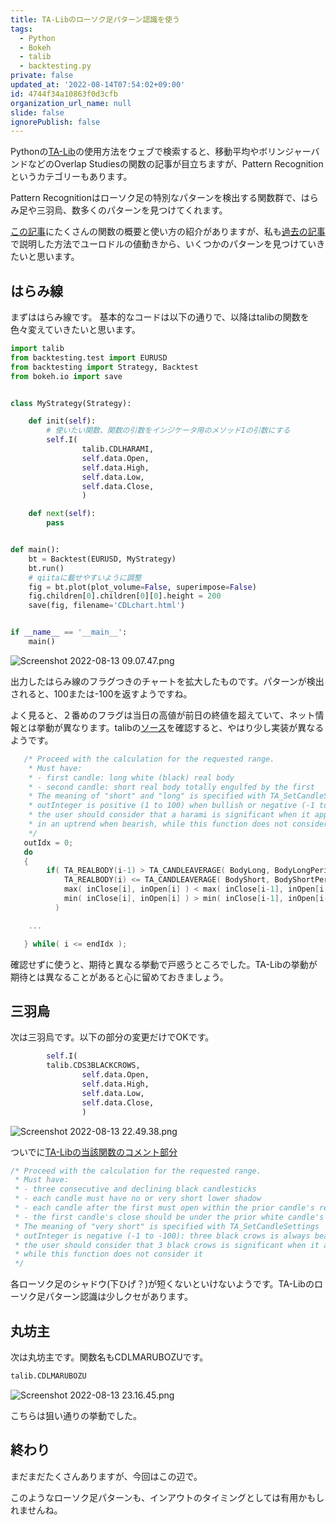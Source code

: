 ```yaml
---
title: TA-Libのローソク足パターン認識を使う
tags:
  - Python
  - Bokeh
  - talib
  - backtesting.py
private: false
updated_at: '2022-08-14T07:54:02+09:00'
id: 4744f34a10863f0d3cfb
organization_url_name: null
slide: false
ignorePublish: false
---
```

Pythonの[TA-Lib](https://github.com/mrjbq7/ta-lib)の使用方法をウェブで検索すると、移動平均やボリンジャーバンドなどのOverlap Studiesの関数の記事が目立ちますが、Pattern Recognitionというカテゴリーもあります。

Pattern Recognitionはローソク足の特別なパターンを検出する関数群で、はらみ足や三羽烏、数多くのパターンを見つけてくれます。

[この記事](https://qiita.com/Miku_F/items/66f754e8cf285c9e3702)にたくさんの関数の概要と使い方の紹介がありますが、私も[過去の記事](https://qiita.com/TKfumi/items/ffb617898211a794bf9e)で説明した方法でユーロドルの値動きから、いくつかのパターンを見つけていきたいと思います。

## はらみ線

まずははらみ線です。
基本的なコードは以下の通りで、以降はtalibの関数を色々変えていきたいと思います。

```python
import talib
from backtesting.test import EURUSD
from backtesting import Strategy, Backtest
from bokeh.io import save


class MyStrategy(Strategy):

    def init(self):
    	# 使いたい関数、関数の引数をインジケータ用のメソッドIの引数にする
        self.I(
                talib.CDLHARAMI,
                self.data.Open,
                self.data.High,
                self.data.Low,
                self.data.Close,
                )

    def next(self):
        pass


def main():
    bt = Backtest(EURUSD, MyStrategy)
    bt.run()
    # qiitaに載せやすいように調整
    fig = bt.plot(plot_volume=False, superimpose=False)
    fig.children[0].children[0][0].height = 200
    save(fig, filename='CDLchart.html')


if __name__ == '__main__':
    main()
```

![Screenshot 2022-08-13 09.07.47.png](https://qiita-image-store.s3.ap-northeast-1.amazonaws.com/0/2591762/50512a18-be75-6f29-35b7-9a185fc7305f.png)

出力したはらみ線のフラグつきのチャートを拡大したものです。パターンが検出されると、100または-100を返すようですね。

よく見ると、２番めのフラグは当日の高値が前日の終値を超えていて、ネット情報とは挙動が異なります。talibの[ソース](https://sourceforge.net/p/ta-lib/code/HEAD/tree/tags/release-0-3-0/c/src/ta_func/ta_CDLHARAMI.c#l227)を確認すると、やはり少し実装が異なるようです。


```c
   /* Proceed with the calculation for the requested range.
    * Must have:
    * - first candle: long white (black) real body
    * - second candle: short real body totally engulfed by the first
    * The meaning of "short" and "long" is specified with TA_SetCandleSettings
    * outInteger is positive (1 to 100) when bullish or negative (-1 to -100) when bearish; 
    * the user should consider that a harami is significant when it appears in a downtrend if bullish or 
    * in an uptrend when bearish, while this function does not consider the trend
    */
   outIdx = 0;
   do
   {
        if( TA_REALBODY(i-1) > TA_CANDLEAVERAGE( BodyLong, BodyLongPeriodTotal, i-1 ) &&         // 1st: long
            TA_REALBODY(i) <= TA_CANDLEAVERAGE( BodyShort, BodyShortPeriodTotal, i ) &&          // 2nd: short
            max( inClose[i], inOpen[i] ) < max( inClose[i-1], inOpen[i-1] ) &&                      //      engulfed by 1st
            min( inClose[i], inOpen[i] ) > min( inClose[i-1], inOpen[i-1] )
          )

	...

   } while( i <= endIdx );
```

確認せずに使うと、期待と異なる挙動で戸惑うところでした。TA-Libの挙動が期待とは異なることがあると心に留めておきましょう。

## 三羽烏

次は三羽烏です。以下の部分の変更だけでOKです。

```python
        self.I(
		talib.CDS3BLACKCROWS,
                self.data.Open,
                self.data.High,
                self.data.Low,
                self.data.Close,
                )
```

![Screenshot 2022-08-13 22.49.38.png](https://qiita-image-store.s3.ap-northeast-1.amazonaws.com/0/2591762/2390505e-0d9f-988c-0021-7ad244fc98c3.png)

ついでに[TA-Libの当該関数のコメント部分](https://sourceforge.net/p/ta-lib/code/HEAD/tree/tags/release-0-3-0/c/src/ta_func/ta_CDL3BLACKCROWS.c#l209)

```c
/* Proceed with the calculation for the requested range.
 * Must have:
 * - three consecutive and declining black candlesticks
 * - each candle must have no or very short lower shadow
 * - each candle after the first must open within the prior candle's real body
 * - the first candle's close should be under the prior white candle's high
 * The meaning of "very short" is specified with TA_SetCandleSettings
 * outInteger is negative (-1 to -100): three black crows is always bearish; 
 * the user should consider that 3 black crows is significant when it appears after a mature advance or at high levels, 
 * while this function does not consider it
 */
```

各ローソク足のシャドウ(下ひげ？)が短くないといけないようです。TA-Libのローソク足パターン認識は少しクセがあります。

## 丸坊主

次は丸坊主です。関数名もCDLMARUBOZUです。

```python
talib.CDLMARUBOZU
```

![Screenshot 2022-08-13 23.16.45.png](https://qiita-image-store.s3.ap-northeast-1.amazonaws.com/0/2591762/10deaaed-2758-662a-3dda-4414511f1da7.png)

こちらは狙い通りの挙動でした。

## 終わり

まだまだたくさんありますが、今回はこの辺で。

このようなローソク足パターンも、インアウトのタイミングとしては有用かもしれませんね。
